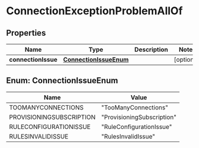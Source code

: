 

# ConnectionExceptionProblemAllOf


## Properties

| Name | Type | Description | Notes |
|------------ | ------------- | ------------- | -------------|
|**connectionIssue** | [**ConnectionIssueEnum**](#ConnectionIssueEnum) |  |  [optional] |



## Enum: ConnectionIssueEnum

| Name | Value |
|---- | -----|
| TOOMANYCONNECTIONS | &quot;TooManyConnections&quot; |
| PROVISIONINGSUBSCRIPTION | &quot;ProvisioningSubscription&quot; |
| RULECONFIGURATIONISSUE | &quot;RuleConfigurationIssue&quot; |
| RULESINVALIDISSUE | &quot;RulesInvalidIssue&quot; |



